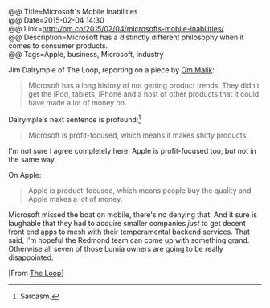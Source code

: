 @@ Title=Microsoft's Mobile Inabilities  
@@ Date=2015-02-04 14:30  
@@ Link=http://om.co/2015/02/04/microsofts-mobile-inabilities/  
@@ Description=Microsoft has a distinctly different philosophy when it comes to consumer products.  
@@ Tags=Apple, business, Microsoft, industry  

Jim Dalrymple of The Loop, reporting on a piece by [Om Malik][om]:
>Microsoft has a long history of not getting product trends. They didn’t get the iPod, tablets, iPhone and a host of other products that it could have made a lot of money on.

Dalrymple's next sentence is profound:[^sar]
>Microsoft is profit-focused, which means it makes shitty products. 

I'm not sure I agree completely here. Apple is profit-focused too, but not in the same way.

On Apple:
>Apple is product-focused, which means people buy the quality and Apple makes a lot of money.

Microsoft missed the boat on mobile, there's no denying that. And it sure is laughable that they had to acquire smaller companies *just* to get decent front end apps to mesh with their temperamental backend services. That said, I'm hopeful the Redmond team can come up with something grand. Otherwise all seven of those Lumia owners are going to be really disappointed.

[From [The Loop][loopinsight]]

[^sar]: Sarcasm.

[loopinsight]: http://www.loopinsight.com/2015/02/04/microsofts-mobile-inabilities/
[om]: http://om.co/2015/02/04/microsofts-mobile-inabilities/